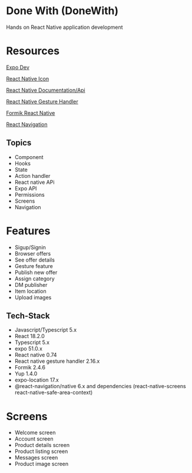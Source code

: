 # Done With (DoneWith)

Hands on React Native application development

# Resources

[Expo Dev](https://docs.expo.dev/versions/latest/)

[React Native Icon](https://icons.expo.fyi/Index)

[React Native Documentation/Api](https://reactnative.dev/docs/components-and-apis)

[React Native Gesture Handler](https://docs.swmansion.com/react-native-gesture-handler/docs/)

[Formik React Native](https://formik.org/docs/guides/react-native)

[React Navigation](https://reactnavigation.org)

## Topics

- Component
- Hooks
- State
- Action handler
- React native APi
- Expo API
- Permissions
- Screens
- Navigation

# Features

- Sigup/Signin
- Browser offers
- See offer details
- Gesture feature
- Publish new offer
- Assign category
- DM publisher
- Item location
- Upload images

## Tech-Stack

- Javascript/Typescript 5.x
- React 18.2.0
- Typescript 5.x
- expo 51.0.x
- React native 0.74
- React native gesture handler 2.16.x
- Formik 2.4.6
- Yup 1.4.0
- expo-location 17.x
- @react-navigation/native 6.x and dependencies (react-native-screens react-native-safe-area-context)

# Screens

- Welcome screen
- Account screen
- Product details screen
- Product listing screen
- Messages screen
- Product image screen
